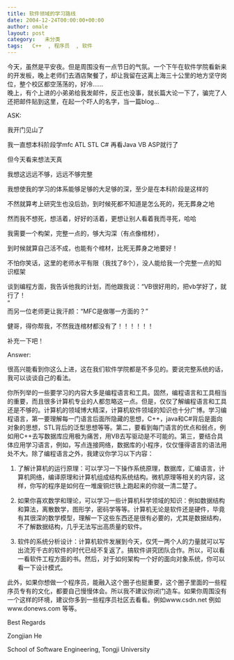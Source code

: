 ```yaml
---
title: 软件领域的学习路线
date: 2004-12-24T00:00:00+00:00
author: omale
layout: post
category:   未分类  
tags:   C++  , 程序员  , 软件
---
```

今天，虽然是平安夜。但是周围没有一点节日的气氛。一个下午在软件学院看新来的开发板，晚上老师们去酒店聚餐了，却让我留在这离上海三十公里的地方坚守岗位，整个校区都空荡荡的，好冷……  
晚上，有个上进的小弟弟给我发邮件，反正也没事，就长篇大论一下了，骗完了人还把邮件贴到这里，在起一个吓人的名字，当一篇blog&#8230;

ASK:

我开门见山了

我一直想本科阶段学mfc  ATL  STL  C#  再看Java   VB  ASP就行了

但今天看来想法天真 

我想这远远不够，远远不够完整

我想使我的学习的体系能够足够的大足够的深，至少是在本科阶段是这样的

不然就算考上研究生也没后劲，到时候死都不知道是怎么死的，死无葬身之地

然而我不想死，想活着，好好的活着，更想让别人看着我而寻死，哈哈

我需要一个构架，完整一点的，够大沟深（有点像棺材），

到时候就算自己活不成，也能有个棺材，比死无葬身之地要好！

不怕你笑话，这里的老师水平有限（我找了8个），没人能给我一个完整一点的知识框架

谈到编程方面，我告诉他我的计划，而他跟我说：“VB很好用的，把vb学好了，就行了！  
”  
而另一位老师更让我汗颜：“MFC是做哪一方面的？”

健哥，得你帮我，不然我连棺材都没有了！！！！！！

补充一下吧！

Answer:

很高兴能看到你这么上进，这在我们软件学院都是不多见的。要说完整系统的话，我可以谈谈自己的看法。

你所列举的一些要学习的内容大多是编程语言和工具。固然，编程语言和工具相当的重要，而且很多计算机专业的人都忽略这一点。但是，仅仅了解编程语言和工具还是不够的。计算机的领域博大精深，计算机软件领域的知识也十分广博。学习编程语言，第一要理解每一门语言后面所隐藏的思想，C++，java和C#背后是面向对象的思想，STL背后的泛型思想等等。第二，要看到每门语言的优点和弱点，例如用C++去写数据库应用极为痛苦，用VB去写驱动是不可能的。第三，要结合具体应用学习语言，例如，写点连接网络，数据库的小程序，仅仅懂得语言的语法用处不大。除了编程语言之外，我建议你学习以下内容：

1. 了解计算机的运行原理：可以学习一下操作系统原理，数据库，汇编语言，计算机网络，编译原理和计算机组成结构系统结构。微机原理等相关的内容，这样，你写的程序是如何在一堆废铜烂铁上跑起来的你就一清二楚了。

2. 如果你喜欢数学和理论，可以学习一些计算机科学领域的知识：例如数据结构和算法，离散数学，图形学，密码学等等。计算机无论是软件还是硬件，毕竟有其很深的数学模型，理解一下这些东西还是很有必要的，尤其是数据结构，不了解数据结构，几乎无法写出高质量的软件。

3. 软件的系统分析设计：计算机软件发展到今天，仅凭一两个人的力量就可以写出流芳千古的软件的时代已经不复返了。搞软件讲究团队合作。所以，可以看一看软件工程方面的书。然后，对于如何架构一个好的面向对象系统，你可以看一下设计模式。

此外，如果你想做一个程序员，能融入这个圈子也挺重要，这个圈子里面的一些程序员专有的文化，都要自己慢慢体会。所以我不建议你闭门造车。如果你周围没有一个这样的环境，建议你多到一些程序员社区去看看。例如www.csdn.net  例如www.donews.com 等等。

Best Regards

Zongjian He

School of Software Engineering, Tongji University  
<font class=diary_poster>